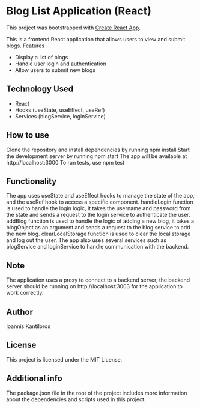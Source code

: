 # Blog List Application (React)

This project was bootstrapped with [Create React App](https://github.com/facebook/create-react-app).


This is a frontend React application that allows users to view and submit blogs.
Features

- Display a list of blogs
- Handle user login and authentication
- Allow users to submit new blogs

## Technology Used

- React
- Hooks (useState, useEffect, useRef)
- Services (blogService, loginService)

## How to use

Clone the repository and install dependencies by running npm install
Start the development server by running npm start
The app will be available at http://localhost:3000
To run tests, use npm test

## Functionality

The app uses useState and useEffect hooks to manage the state of the app, and the useRef hook to access a specific component.
handleLogin function is used to handle the login logic, it takes the username and password from the state and sends a request to the login service to authenticate the user.
    addBlog function is used to handle the logic of adding a new blog, it takes a blogObject as an argument and sends a request to the blog service to add the new blog.
    clearLocalStorage function is used to clear the local storage and log out the user.
    The app also uses several services such as blogService and loginService to handle communication with the backend.

## Note

The application uses a proxy to connect to a backend server, the backend server should be running on http://localhost:3003 for the application to work correctly.

## Author

Ioannis Kantiloros
## License

This project is licensed under the MIT License.


## Additional info

The package.json file in the root of the project includes more information about the dependencies and scripts used in this project.